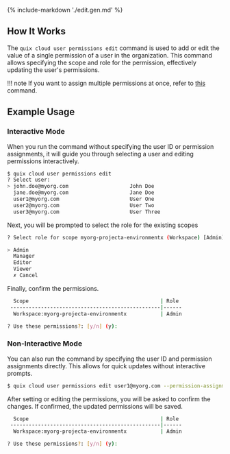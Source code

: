 {% include-markdown './edit.gen.md' %}

## How It Works

The `quix cloud user permissions edit` command is used to add or edit the value of a single permission of a user in the organization. This command allows specifying the scope and role for the permission, effectively updating the user's permissions.

!!! note
  If you want to assign multiple permissions at once, refer to [this](./set.md) command.

## Example Usage

### Interactive Mode

When you run the command without specifying the user ID or permission assignments, it will guide you through selecting a user and editing permissions interactively.

```bash
$ quix cloud user permissions edit
? Select user:
> john.doe@myorg.com                    John Doe
  jane.doe@myorg.com                    Jane Doe
  user1@myorg.com                       User One
  user2@myorg.com                       User Two
  user3@myorg.com                       User Three
```

Next, you will be prompted to select the role for the existing scopes

```bash
? Select role for scope myorg-projecta-environmentx (Workspace) [Admin]:

> Admin
  Manager
  Editor
  Viewer
  ✗ Cancel
```

Finally, confirm the permissions.

```bash
  Scope                                           | Role
 -------------------------------------------------|------
  Workspace:myorg-projecta-environmentx           | Admin

? Use these permissions?: [y/n] (y):
```

### Non-Interactive Mode

You can also run the command by specifying the user ID and permission assignments directly. This allows for quick updates without interactive prompts.

```bash
$ quix cloud user permissions edit user1@myorg.com --permission-assignments "[{Workspace:myorg-projecta-environmentx, Admin}]"
```

After setting or editing the permissions, you will be asked to confirm the changes. If confirmed, the updated permissions will be saved.

```bash
  Scope                                           | Role
 -------------------------------------------------|------
  Workspace:myorg-projecta-environmentx           | Admin

? Use these permissions?: [y/n] (y):
```